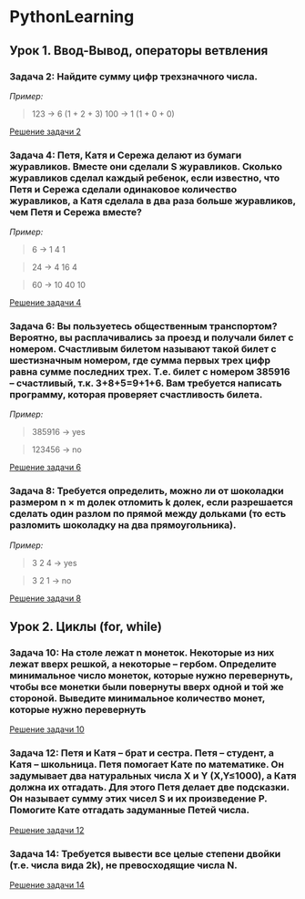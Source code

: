 # PythonLearning
## Урок 1. Ввод-Вывод, операторы ветвления
### Задача 2: Найдите сумму цифр трехзначного числа.

*Пример:*

> 123 -> 6 (1 + 2 + 3)
> 100 -> 1 (1 + 0 + 0)

[Решение задачи 2](PythonHomeTask\task02.py "Нажмите для перехода к файлу с решением")

### Задача 4: Петя, Катя и Сережа делают из бумаги журавликов. Вместе они сделали S журавликов. Сколько журавликов сделал каждый ребенок, если известно, что Петя и Сережа сделали одинаковое количество журавликов, а Катя сделала в два раза больше журавликов, чем Петя и Сережа вместе?

*Пример:*
> 6 -> 1  4  1

> 24 -> 4  16  4

> 60 -> 10  40  10

[Решение задачи 4](PythonHomeTask\task04.py "Нажмите для перехода к файлу с решением")

### Задача 6: Вы пользуетесь общественным транспортом? Вероятно, вы расплачивались за проезд и получали билет с номером. Счастливым билетом называют такой билет с шестизначным номером, где сумма первых трех цифр равна сумме последних трех. Т.е. билет с номером 385916 – счастливый, т.к. 3+8+5=9+1+6. Вам требуется написать программу, которая проверяет счастливость билета.

*Пример:*

> 385916 -> yes

> 123456 -> no

[Решение задачи 6](PythonHomeTask\task06.py "Нажмите для перехода к файлу с решением")

### Задача 8: Требуется определить, можно ли от шоколадки размером n × m долек отломить k долек, если разрешается сделать один разлом по прямой между дольками (то есть разломить шоколадку на два прямоугольника).

*Пример:*

> 3 2 4 -> yes

> 3 2 1 -> no

[Решение задачи 8](PythonHomeTask\task08.py "Нажмите для перехода к файлу с решением")

## Урок 2. Циклы (for, while)

### Задача 10: На столе лежат n монеток. Некоторые из них лежат вверх решкой, а некоторые – гербом. Определите минимальное число монеток, которые нужно перевернуть, чтобы все монетки были повернуты вверх одной и той же стороной. Выведите минимальное количество монет, которые нужно перевернуть

[Решение задачи 10](PythonHomeTask\task10.py "Нажмите для перехода к файлу с решением")

### Задача 12: Петя и Катя – брат и сестра. Петя – студент, а Катя – школьница. Петя помогает Кате по математике. Он задумывает два натуральных числа X и Y (X,Y≤1000), а Катя должна их отгадать. Для этого Петя делает две подсказки. Он называет сумму этих чисел S и их произведение P. Помогите Кате отгадать задуманные Петей числа.

[Решение задачи 12](PythonHomeTask\task12.py "Нажмите для перехода к файлу с решением")

### Задача 14: Требуется вывести все целые степени двойки (т.е. числа вида 2k), не превосходящие числа N.

[Решение задачи 14](PythonHomeTask\task14.py "Нажмите для перехода к файлу с решением")